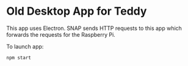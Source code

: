# Old Desktop App for Teddy

This app uses Electron.
SNAP sends HTTP requests to this app which forwards the requests for the Raspberry Pi.

To launch app:
```
npm start
```
